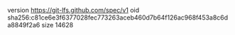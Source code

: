 version https://git-lfs.github.com/spec/v1
oid sha256:c81ce6e3f6377028fec773263aceb460d7b64f126ac968f453a8c6da8849f2a6
size 14628
